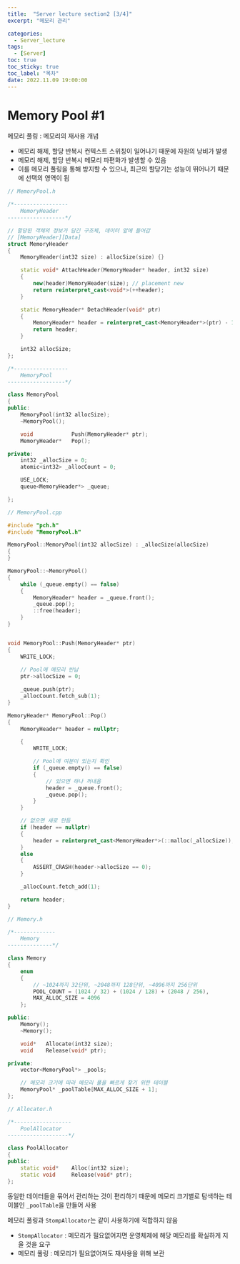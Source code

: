 ```yaml
---
title:  "Server lecture section2 [3/4]"
excerpt: "메모리 관리"

categories:
  - Server_lecture
tags:
  - [Server]
toc: true
toc_sticky: true
toc_label: "목차"
date: 2022.11.09 19:00:00
---
```


# Memory Pool #1

메모리 풀링 : 메모리의 재사용 개념    
* 메모리 해제, 할당 반복시 컨텍스트 스위칭이 일어나기 때문에 자원의 낭비가 발생
* 메모리 해제, 할당 반복시 메모리 파편화가 발생할 수 있음
* 이를 메모리 풀링을 통해 방지할 수 있으나, 최근의 할당기는 성능이 뛰어나기 때문에 선택의 영역이 됨    

```cpp
// MemoryPool.h

/*-----------------
	MemoryHeader
------------------*/

// 할당된 객체의 정보가 담긴 구조체, 데이터 앞에 들어감
// [MemoryHeader][Data]
struct MemoryHeader
{
	MemoryHeader(int32 size) : allocSize(size) {}

	static void* AttachHeader(MemoryHeader* header, int32 size)
	{
		new(header)MemoryHeader(size); // placement new
		return reinterpret_cast<void*>(++header);
	}

	static MemoryHeader* DetachHeader(void* ptr)
	{
		MemoryHeader* header = reinterpret_cast<MemoryHeader*>(ptr) - 1;
		return header;
	}

	int32 allocSize;
};

/*-----------------
	MemoryPool
------------------*/

class MemoryPool
{
public:
	MemoryPool(int32 allocSize);
	~MemoryPool();

	void			Push(MemoryHeader* ptr);
	MemoryHeader*	Pop();

private:
	int32 _allocSize = 0;
	atomic<int32> _allocCount = 0;

	USE_LOCK; 
	queue<MemoryHeader*> _queue;

};
```

```cpp
// MemoryPool.cpp

#include "pch.h"
#include "MemoryPool.h"

MemoryPool::MemoryPool(int32 allocSize) : _allocSize(allocSize)
{
}

MemoryPool::~MemoryPool()
{
	while (_queue.empty() == false)
	{
		MemoryHeader* header = _queue.front();
		_queue.pop();
		::free(header);
	}
}


void MemoryPool::Push(MemoryHeader* ptr)
{
	WRITE_LOCK;
	
	// Pool에 메모리 반납
	ptr->allocSize = 0;

	_queue.push(ptr);
	_allocCount.fetch_sub(1);
}

MemoryHeader* MemoryPool::Pop()
{
	MemoryHeader* header = nullptr;

	{
		WRITE_LOCK;

		// Pool에 여분이 있는지 확인
		if (_queue.empty() == false)
		{
			// 있으면 하나 꺼내옴
			header = _queue.front();
			_queue.pop();
		}
	}

	// 없으면 새로 만듬
	if (header == nullptr)
	{
		header = reinterpret_cast<MemoryHeader*>(::malloc(_allocSize));
	}
	else
	{
		ASSERT_CRASH(header->allocSize == 0);
	}

	_allocCount.fetch_add(1);

	return header;
}
```

```cpp
// Memory.h

/*-------------
	Memory
--------------*/

class Memory
{
	enum
	{
		// ~1024까지 32단위, ~2048까지 128단위, ~4096까지 256단위
		POOL_COUNT = (1024 / 32) + (1024 / 128) + (2048 / 256),
		MAX_ALLOC_SIZE = 4096
	};

public:
	Memory();
	~Memory();

	void*	Allocate(int32 size);
	void	Release(void* ptr);

private:
	vector<MemoryPool*> _pools;

	// 메모리 크기에 따라 메모리 풀을 빠르게 찾기 위한 테이블
	MemoryPool* _poolTable[MAX_ALLOC_SIZE + 1];
};
```

```cpp
// Allocator.h

/*------------------
	PoolAllocator
-------------------*/

class PoolAllocator
{
public:
	static void*	Alloc(int32 size);
	static void		Release(void* ptr);
};
```

동일한 데이터들을 묶어서 관리하는 것이 편리하기 때문에 메모리 크기별로 탐색하는 테이블인 `_poolTable`을 만들어 사용    

메모리 풀링과 `StompAllocator`는 같이 사용하기에 적합하지 않음
* `StompAllocator` : 메모리가 필요없어지면 운영체제에 해당 메모리를 확실하게 지울 것을 요구
* 메모리 풀링 : 메모리가 필요없어져도 재사용을 위해 보관
